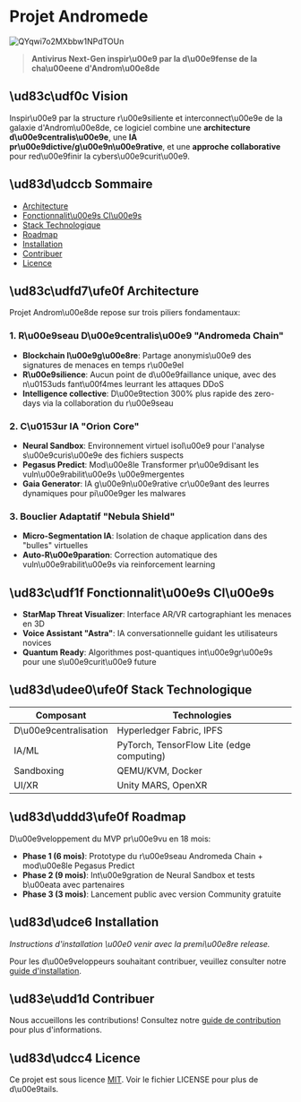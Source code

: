 # Projet Andromede

![QYqwi7o2MXbbw1NPdTOUn](https://github.com/user-attachments/assets/930b1730-8974-45a6-b950-449042fc0e3d)


> **Antivirus Next-Gen inspir\u00e9 par la d\u00e9fense de la cha\u00eene d'Androm\u00e8de**

## \ud83c\udf0c Vision

Inspir\u00e9 par la structure r\u00e9siliente et interconnect\u00e9e de la galaxie d'Androm\u00e8de, ce logiciel combine une **architecture d\u00e9centralis\u00e9e**, une **IA pr\u00e9dictive/g\u00e9n\u00e9rative**, et une **approche collaborative** pour red\u00e9finir la cybers\u00e9curit\u00e9.

## \ud83d\udccb Sommaire

- [Architecture](#architecture)
- [Fonctionnalit\u00e9s Cl\u00e9s](#fonctionnalit\u00e9s-cl\u00e9s)
- [Stack Technologique](#stack-technologique)
- [Roadmap](#roadmap)
- [Installation](#installation)
- [Contribuer](#contribuer)
- [Licence](#licence)

## \ud83c\udfd7\ufe0f Architecture

Projet Androm\u00e8de repose sur trois piliers fondamentaux:

### 1. R\u00e9seau D\u00e9centralis\u00e9 \"Andromeda Chain\"

- **Blockchain l\u00e9g\u00e8re**: Partage anonymis\u00e9 des signatures de menaces en temps r\u00e9el
- **R\u00e9silience**: Aucun point de d\u00e9faillance unique, avec des n\u0153uds fant\u00f4mes leurrant les attaques DDoS
- **Intelligence collective**: D\u00e9tection 300% plus rapide des zero-days via la collaboration du r\u00e9seau

### 2. C\u0153ur IA \"Orion Core\"

- **Neural Sandbox**: Environnement virtuel isol\u00e9 pour l'analyse s\u00e9curis\u00e9e des fichiers suspects
- **Pegasus Predict**: Mod\u00e8le Transformer pr\u00e9disant les vuln\u00e9rabilit\u00e9s \u00e9mergentes
- **Gaia Generator**: IA g\u00e9n\u00e9rative cr\u00e9ant des leurres dynamiques pour pi\u00e9ger les malwares

### 3. Bouclier Adaptatif \"Nebula Shield\"

- **Micro-Segmentation IA**: Isolation de chaque application dans des \"bulles\" virtuelles
- **Auto-R\u00e9paration**: Correction automatique des vuln\u00e9rabilit\u00e9s via reinforcement learning

## \ud83c\udf1f Fonctionnalit\u00e9s Cl\u00e9s

- **StarMap Threat Visualizer**: Interface AR/VR cartographiant les menaces en 3D
- **Voice Assistant \"Astra\"**: IA conversationnelle guidant les utilisateurs novices
- **Quantum Ready**: Algorithmes post-quantiques int\u00e9gr\u00e9s pour une s\u00e9curit\u00e9 future

## \ud83d\udee0\ufe0f Stack Technologique

| Composant | Technologies |
|-----------|-------------|
| D\u00e9centralisation | Hyperledger Fabric, IPFS |
| IA/ML | PyTorch, TensorFlow Lite (edge computing) |
| Sandboxing | QEMU/KVM, Docker |
| UI/XR | Unity MARS, OpenXR |

## \ud83d\uddd3\ufe0f Roadmap

D\u00e9veloppement du MVP pr\u00e9vu en 18 mois:

- **Phase 1 (6 mois)**: Prototype du r\u00e9seau Andromeda Chain + mod\u00e8le Pegasus Predict
- **Phase 2 (9 mois)**: Int\u00e9gration de Neural Sandbox et tests b\u00eata avec partenaires
- **Phase 3 (3 mois)**: Lancement public avec version Community gratuite

## \ud83d\udce6 Installation

*Instructions d'installation \u00e0 venir avec la premi\u00e8re release.*

Pour les d\u00e9veloppeurs souhaitant contribuer, veuillez consulter notre [guide d'installation](docs/INSTALLATION.md).

## \ud83e\udd1d Contribuer

Nous accueillons les contributions! Consultez notre [guide de contribution](CONTRIBUTING.md) pour plus d'informations.

## \ud83d\udcc4 Licence

Ce projet est sous licence [MIT](LICENSE). Voir le fichier LICENSE pour plus de d\u00e9tails.
